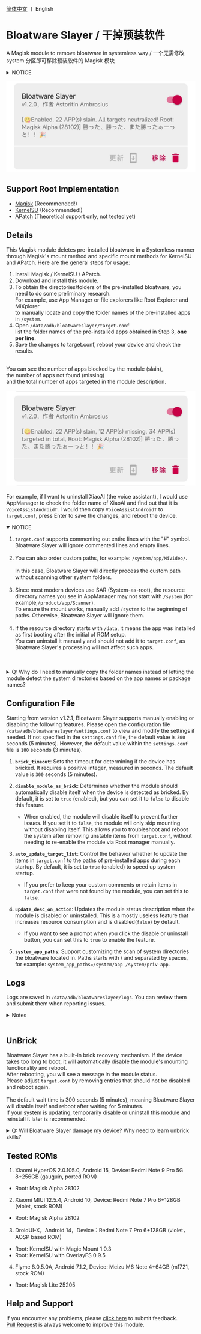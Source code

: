 [简体中文](README.md) 丨 English <br>

# Bloatware Slayer / 干掉预装软件

A Magisk module to remove bloatware in systemless way
/ 一个无需修改 system 分区即可移除预装软件的 Magisk 模块

<details>
<summary>NOTICE</summary>
This Magisk module required devices with unlocked BootLoader and specific Root Modules Manager (Magisk/KernelSU/APatch).
This Magisk module WILL NOT be able to work if your device doesn't get root access or even unlock BootLoader.
</details>

![Bloatware Slayer v1.2.0](webpage/img/bs_work_allclear.jpg)

## Support Root Implementation

- [Magisk](https://github.com/topjohnwu/Magisk) (Recommended!)
- [KernelSU](https://github.com/tiann/KernelSU) (Recommended!)
- [APatch](https://github.com/bmax121/APatch) (Theoretical support only, not tested yet)

## Details

This Magisk module deletes pre-installed bloatware in a Systemless manner through Magisk's mount method and specific mount methods for KernelSU and APatch. Here are the general steps for usage:

1. Install Magisk / KernelSU / APatch.
2. Download and install this module.
3. To obtain the directories/folders of the pre-installed bloatware, you need to do some preliminary research.<br>
For example, use App Manager or file explorers like Root Explorer and MiXplorer<br>
to manually locate and copy the folder names of the pre-installed apps in <code>/system</code>.<br>
4. Open <code>/data/adb/bloatwareslayer/target.conf</code> <br>
list the folder names of the pre-installed apps obtained in Step 3, **one per line**.<br>
5. Save the changes to target.conf, reboot your device and check the results.<br><br>

You can see the number of apps blocked by the module (slain),<br>
the number of apps not found (missing)<br>
and the total number of apps targeted in the module description.<br><br>
![Bloatware Slayer v1.2.0](webpage/img/bs_work_normal.jpg)
<br><br>
For example, if I want to uninstall XiaoAI (the voice assistant), I would use AppManager to check the folder name of XiaoAI and find out that it is <code>VoiceAssistAndroidT</code>. I would then copy <code>VoiceAssistAndroidT</code> to <code>target.conf</code>, press Enter to save the changes, and reboot the device.<br>

<details open>
<summary>NOTICE</summary>
<ol>
<li><code>target.conf</code> supports commenting out entire lines with the "#" symbol.<br>
Bloatware Slayer will ignore commented lines and empty lines.</li><br>
<li>You can also order custom paths, for example: <code>/system/app/MiVideo/</code>.</li><br>
In this case, Bloatware Slayer will directly process the custom path without scanning other system folders.<br><br>
<li>Since most modern devices use SAR (System-as-root), the resource directory names you see in AppManager may not start with <code>/system</code> (for example,<code>/product/app/Scanner</code>).<br>
To ensure the mount works, manually add <code>/system</code> to the beginning of paths. Otherwise, Bloatware Slayer will ignore them.</li><br>
<li>If the resource directory starts with <code>/data</code>, it means the app was installed as first booting after the initial of ROM setup.<br>
You can uninstall it manually and should not add it to <code>target.conf</code>, as Bloatware Slayer's processing will not affect such apps.</li><br>
</ol>
</details><br>

<details>
<summary>Q: Why do I need to manually copy the folder names instead of letting the module detect the system directories based on the app names or package names?</summary>

**Firstly, the APP name and package name are not reliable, and relying on these two factors to locate the APP folder is extremely inefficient.**  
For most standardized ROMs, the probability of using languages other than English to name system directories/folders is extremely low.  
Moreover, there are quite a few APPs whose APP names have no relation to their system directory/folder names (whether due to the ROM provider's carelessness and lack of proficiency leading to non-standard naming details, or the sinister intentions of some apps that deliberately use non-standard naming to hide their user data collection activities). If one insists on matching them in this way, not only would a large amount of data analysis be required, but the error rate would still be quite high.  

*For example, there is an app named "System Service," but its directory/folder name is "AdPushService," and its package name is "com.android.adpromote."*  

Regarding package names, please refer to [**"Confirmed feature that will not be added: Detecting package names is permanently off the table"**](https://github.com/Astoritin/Bloatware_Slayer/issues/6#issuecomment-2693035556).  

**Secondly, although this module operates in a Systemless (non-system-modifying) manner, you must always know and be certain of what you are doing.** You need to know which system apps you should disable, **instead of blindly copying someone else's list and then shifting all the blame to this Magisk module when problems arise.**

</details>

## Configuration File

Starting from version v1.2.1, Bloatware Slayer supports manually enabling or disabling the following features. Please open the configuration file <code>/data/adb/bloatwareslayer/settings.conf</code> to view and modify the settings if needed. If not specified in the <code>settings.conf</code> file, the default value is <code>300</code> seconds (5 minutes). However, the default value within the <code>settings.conf</code> file is <code>180</code> seconds (3 minutes).

1. **<code>brick_timeout</code>**: Sets the timeout for determining if the device has bricked. It requires a positive integer, measured in seconds. The default value is <code>300</code> seconds (5 minutes).

2. **<code>disable_module_as_brick</code>**: Determines whether the module should automatically disable itself when the device is detected as bricked. By default, it is set to <code>true</code> (enabled), but you can set it to <code>false</code> to disable this feature.  
   - When enabled, the module will disable itself to prevent further issues. If you set it to <code>false</code>, the module will only skip mounting without disabling itself. This allows you to troubleshoot and reboot the system after removing unstable items from <code>target.conf</code>, without needing to re-enable the module via Root manager manually.

3. **<code>auto_update_target_list</code>**: Control the behavior whether to update the items in <code>target.conf</code> to the paths of pre-installed apps during each startup. By default, it is set to <code>true</code> (enabled) to speed up system startup.  
   - If you prefer to keep your custom comments or retain items in <code>target.conf</code> that were not found by the module, you can set this to <code>false</code>.

4. **<code>update_desc_on_action</code>**: Updates the module status description when the module is disabled or uninstalled. This is a mostly useless feature that increases resource consumption and is disabled(<code>false</code>) by default.  
   - If you want to see a prompt when you click the disable or uninstall button, you can set this to <code>true</code> to enable the feature.

5. **<code>system_app_paths</code>**: Support customizing the scan of system directories the bloatware located in. Paths starts with / and separated by spaces, for example: <code>system_app_paths=/system/app /system/priv-app</code>.

## Logs

Logs are saved in <code>/data/adb/bloatwareslayer/logs</code>. You can review them and submit them when reporting issues.  
<details><br>
<summary>Notes</summary>

<del>log_pfd_(timestamp).txt is the log related to the core functionality of Bloatware Slayer v1.0.9-. Since the system is not fully initialized at this stage, the date you see might appear very strange. Please do not be concerned. As post-fs-data.sh has been removed since v1.1.0+, you should not submit this log when reporting issues.</del><br><br>

<del>log_s_(timestamp).txt is the log related to the additional functionality of Bloatware Slayer v1.1.0-. For v1.1.0+ core functionality logs, the timestamp has been properly initialized.</del><br><br>

<del>bs_log_setup_(timestamp).txt is a fragment file generated during the installation of Bloatware Slayer. Currently……it doesn’t have much use.</del><br><br>

**bs_log_core_(timestamp).txt** is the log related to both the core and additional functionalities of Bloatware Slayer v1.2.0+.<br><br><br>

**When reporting issues, please simply zip the entire logs folder and upload it.**<br>
</details><br>


## UnBrick

Bloatware Slayer has a built-in brick recovery mechanism. If the device takes too long to boot, it will automatically disable the module's mounting functionality and reboot.<br>
After rebooting, you will see a message in the module status.<br>
Please adjust <code>target.conf</code> by removing entries that should not be disabled and reboot again.<br><br>
The default wait time is 300 seconds (5 minutes), meaning Bloatware Slayer will disable itself and reboot after waiting for 5 minutes.<br>If your system is updating, temporarily disable or uninstall this module and reinstall it later is recommended.

<details>
<summary>Q: Will Bloatware Slayer damage my device? Why need to learn unbrick skills?</summary>
Firstly, Bloatware Slayer only uses the built-in methods of Magisk and KernelSU/APatch to make the folders of pre-installed apps empty or invisible, preventing the system from installing and loading these apps.<br>
<b>The module itself does not directly modify the system</b>.<br>
Once you disable or uninstall this module, all changes will be reverted, and your system will not be damaged.<br>
This is the essence of being "systemless (no system modification)"<br><br>
However, some apps should not be uninstalled or blocked casually.<br>
Firstly, consider <b>system stability</b>.<br>
<b>Some apps are essential for maintaining normal system operations</b>, such as Settings and System UI.<br>
Fortunately, only a small number of system apps fall into this category----perhaps only 20-30 out of 100 system apps.<br><br>
Secondly, some manufacturers (e.g.MIUI, Huawei, Google) include a large number of apps that appear "reasonable" but are essentially adware and data collection tools.<br>
These apps are placed on a system whitelist, and most restrictions do not apply to them. The critical issue is that <b>the system may refuse to boot if these apps are uninstalled or missing</b>.<br>It may get stuck on the boot animation or fail to provide certain services.<br><br>
If you add certain apps to <code>target.conf</code> and the device gets stuck on the boot animation or the first boot screen, it means either these apps are essential for maintaining normal system operations or they are the "uninstall-and-break" type of apps.<br>In such cases, you need to use the brick recovery method. Here are some suggestions:<br>

1. For **Magisk Alpha**, if the device fails to boot normally twice, it will enter safe mode and disable all modules on the third boot. You can then modify <code>target.conf</code>.
2. For **KernelSU/APatch**, during the boot process from the first screen to the boot animation, you can press the volume-down button about ten times consecutively (not long-press). If your device's KernelSU kernel includes the brick recovery code, it will likely enter safe mode and disable all modules.
3. For devices that support third-party Recovery, you can use the Recovery's module management interface to easily disable Bloatware Slayer when using Magisk.
</details>

## Tested ROMs

1. Xiaomi HyperOS 2.0.105.0, Android 15, Device: Redmi Note 9 Pro 5G 8+256GB (gauguin, ported ROM)
- Root: Magisk Alpha 28102
2. Xiaomi MIUI 12.5.4, Android 10, Device: Redmi Note 7 Pro 6+128GB (violet, stock ROM)
- Root: Magisk Alpha 28102
3. DroidUI-X，Android 14，Device：Redmi Note 7 Pro 6+128GB (violet，AOSP based ROM)
- Root: KernelSU with Magic Mount 1.0.3
- Root: KernelSU with OverlayFS 0.9.5
4. Flyme 8.0.5.0A, Android 7.1.2, Device: Meizu M6 Note 4+64GB (m1721, stock ROM)
- Root: Magisk Lite 25205

## Help and Support

If you encounter any problems, please [click here](https://github.com/Astoritin/BloatwareSlayer/issues) to submit feedback.<br>
[Pull Request](https://github.com/Astoritin/BloatwareSlayer/pulls) is always welcome to improve this module.
